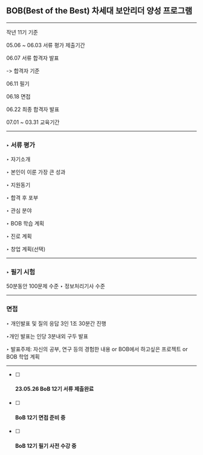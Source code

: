  ## BOB(Best of the Best) 차세대 보안리더 양성 프로그램

---

작년 11기 기준   

05.06 ~ 06.03 서류 평가 제출기간  

06.07 서류 합격자 발표  

-> 합격자 기준  

06.11 필기  

06.18 면접  

06.22 최종 합격자 발표   

07.01 ~ 03.31 교육기간   

---

### ‣ 서류 평가  

‣ 자기소개   

‣ 본인이 이룬 가장 큰 성과  

‣ 지원동기  

‣ 합격 후 포부  

‣ 관심 분야  

‣ BOB 학습 계획  

‣ 진로 계획  

‣ 창업 계획(선택)  

---

### ‣ 필기 시험

 50분동안 100문제 수준 ‣ 정보처리기사 수준   

---

### 면접 

‣ 개인발표 및 질의 응답 3인 1조 30분간 진행  

‣개인 발표는 인당 3분내외 구두 발표  

‣ 발표주제: 자신의 공부, 연구 등의 경험한 내용 or BOB에서 하고싶은 프로젝트 or BOB 학업 계획  

---

- [ ] #### 23.05.26 BoB 12기 서류 제출완료

- [ ] ####  BoB 12기 면접 준비 중 

- [ ] #### BoB 12기 필기 사전 수강 중 

